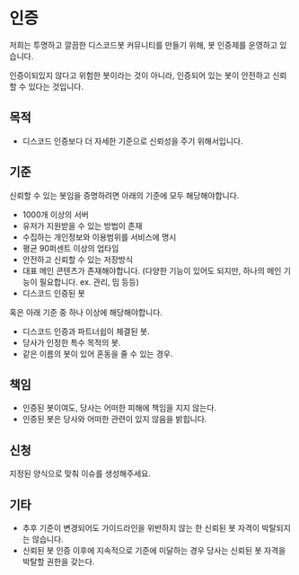 # 인증

저희는 투명하고 깔끔한 디스코드봇 커뮤니티를 만들기 위해, 봇 인증제를 운영하고 있습니다.

인증이되있지 않다고 위험한 봇이라는 것이 아니라, 인증되어 있는 봇이 안전하고 신뢰할 수 있다는 것입니다.

## 목적

- 디스코드 인증보다 더 자세한 기준으로 신뢰성을 주기 위해서입니다.

## 기준

신뢰할 수 있는 봇임을 증명하려면 아래의 기준에 모두 해당해야합니다.

- 1000개 이상의 서버
- 유저가 지원받을 수 있는 방법이 존재
- 수집하는 개인정보와 이용범위를 서비스에 명시
- 평균 90퍼센트 이상의 업타임
- 안전하고 신뢰할 수 있는 저장방식
- 대표 메인 콘텐츠가 존재해야합니다. (다양한 기능이 있어도 되지만, 하나의 메인 기능이 필요합니다. ex. 관리, 밈 등등)
- 디스코드 인증된 봇

혹은 아래 기준 중 하나 이상에 해당해야합니다.

- 디스코드 인증과 파트너쉽이 체결된 봇.
- 당사가 인정한 특수 목적의 봇.
- 같은 이름의 봇이 있어 혼동을 줄 수 있는 경우.

## 책임

- 인증된 봇이여도, 당사는 어떠한 피해에 책임을 지지 않는다.
- 인증된 봇은 당사와 어떠한 관련이 있지 않음을 밝힙니다.

## 신청

지정된 양식으로 맞춰 이슈를 생성해주세요.

## 기타

- 추후 기준이 변경되어도 가이드라인을 위반하지 않는 한 신뢰된 봇 자격이 박탈되지는 않습니다.
- 신뢰된 봇 인증 이후에 지속적으로 기준에 미달하는 경우 당사는 신뢰된 봇 자격을 박탈할 권한을 갖는다.
